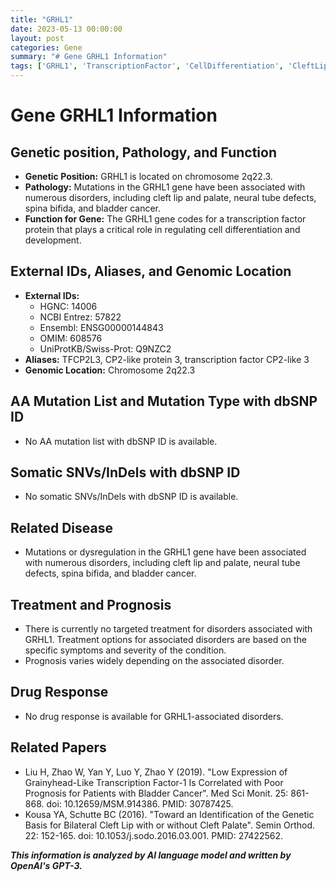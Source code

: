 ```yaml
---
title: "GRHL1"
date: 2023-05-13 00:00:00
layout: post
categories: Gene
summary: "# Gene GRHL1 Information"
tags: ['GRHL1', 'TranscriptionFactor', 'CellDifferentiation', 'CleftLip', 'NeuralTubeDefects', 'BladderCancer', 'GeneticDisorders', 'Prognosis']
---
```


# Gene GRHL1 Information

## Genetic position, Pathology, and Function

- **Genetic Position:** GRHL1 is located on chromosome 2q22.3.
- **Pathology:** Mutations in the GRHL1 gene have been associated with numerous disorders, including cleft lip and palate, neural tube defects, spina bifida, and bladder cancer.
- **Function for Gene:** The GRHL1 gene codes for a transcription factor protein that plays a critical role in regulating cell differentiation and development.

## External IDs, Aliases, and Genomic Location

- **External IDs:** 
    - HGNC: 14006
    - NCBI Entrez: 57822
    - Ensembl: ENSG00000144843
    - OMIM: 608576
    - UniProtKB/Swiss-Prot: Q9NZC2
- **Aliases:** TFCP2L3, CP2-like protein 3, transcription factor CP2-like 3
- **Genomic Location:** Chromosome 2q22.3

## AA Mutation List and Mutation Type with dbSNP ID

- No AA mutation list with dbSNP ID is available.

## Somatic SNVs/InDels with dbSNP ID

- No somatic SNVs/InDels with dbSNP ID is available.

## Related Disease

- Mutations or dysregulation in the GRHL1 gene have been associated with numerous disorders, including cleft lip and palate, neural tube defects, spina bifida, and bladder cancer.

## Treatment and Prognosis

- There is currently no targeted treatment for disorders associated with GRHL1. Treatment options for associated disorders are based on the specific symptoms and severity of the condition.
- Prognosis varies widely depending on the associated disorder.

## Drug Response

- No drug response is available for GRHL1-associated disorders.

## Related Papers

- Liu H, Zhao W, Yan Y, Luo Y, Zhao Y (2019). "Low Expression of Grainyhead-Like Transcription Factor-1 Is Correlated with Poor Prognosis for Patients with Bladder Cancer". Med Sci Monit. 25: 861-868. doi: 10.12659/MSM.914386. PMID: 30787425.
- Kousa YA, Schutte BC (2016). "Toward an Identification of the Genetic Basis for Bilateral Cleft Lip with or without Cleft Palate". Semin Orthod. 22: 152-165. doi: 10.1053/j.sodo.2016.03.001. PMID: 27422562.

**_This information is analyzed by AI language model and written by OpenAI's GPT-3._**